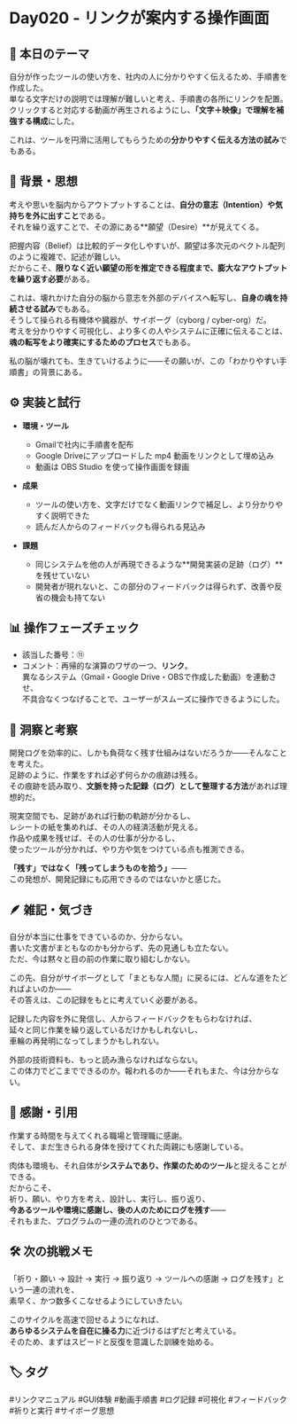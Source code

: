 # Day020 - リンクが案内する操作画面

## 🎯 本日のテーマ
自分が作ったツールの使い方を、社内の人に分かりやすく伝えるため、手順書を作成した。  
単なる文字だけの説明では理解が難しいと考え、手順書の各所にリンクを配置。  
クリックすると対応する動画が再生されるようにし、**「文字＋映像」で理解を補強する構成**にした。  

これは、ツールを円滑に活用してもらうための**分かりやすく伝える方法の試み**でもある。

## 🧠 背景・思想
考えや思いを脳内からアウトプットすることは、**自分の意志（Intention）や気持ちを外に出すこと**である。  
それを繰り返すことで、その源にある**願望（Desire）**が見えてくる。  

把握内容（Belief）は比較的データ化しやすいが、願望は多次元のベクトル配列のように複雑で、記述が難しい。  
だからこそ、**限りなく近い願望の形を推定できる程度まで、膨大なアウトプットを繰り返す必要**がある。

これは、壊れかけた自分の脳から意志を外部のデバイスへ転写し、**自身の魂を持続させる試み**でもある。  
そうして操られる有機体や臓器が、サイボーグ（cyborg / cyber-org）だ。  
考えを分かりやすく可視化し、より多くの人やシステムに正確に伝えることは、  
**魂の転写をより確実にするためのプロセス**でもある。

私の脳が壊れても、生きていけるように――その願いが、この「わかりやすい手順書」の背景にある。

## ⚙️ 実装と試行
- **環境・ツール**
  - Gmailで社内に手順書を配布
  - Google Driveにアップロードした mp4 動画をリンクとして埋め込み
  - 動画は OBS Studio を使って操作画面を録画

- **成果**
  - ツールの使い方を、文字だけでなく動画リンクで補足し、より分かりやすく説明できた
  - 読んだ人からのフィードバックも得られる見込み

- **課題**
  - 同じシステムを他の人が再現できるような**開発実装の足跡（ログ）**を残せていない
  - 開発者が現れないと、この部分のフィードバックは得られず、改善や反省の機会も持てない

## 📊 操作フェーズチェック  
- 該当した番号：⑪  
- コメント：再帰的な演算のワザの一つ、**リンク**。  
  異なるシステム（Gmail・Google Drive・OBSで作成した動画）を連動させ、  
  不具合なくつなげることで、ユーザーがスムーズに操作できるようにした。

## 🔁 洞察と考察
開発ログを効率的に、しかも負荷なく残す仕組みはないだろうか――そんなことを考えた。  
足跡のように、作業をすれば必ず何らかの痕跡は残る。  
その痕跡を読み取り、**文脈を持った記録（ログ）として整理する方法**があれば理想的だ。

現実空間でも、足跡があれば行動の軌跡が分かるし、  
レシートの紙を集めれば、その人の経済活動が見える。  
作品や成果を残せば、その人の仕事が分かるし、  
使ったツールが分かれば、やり方や気をつけている点も推測できる。

**「残す」ではなく「残ってしまうものを拾う」**――  
この発想が、開発記録にも応用できるのではないかと感じた。

## 🪶 雑記・気づき
自分が本当に仕事をできているのか、分からない。  
書いた文書がまともなのかも分からず、先の見通しも立たない。  
ただ、今は黙々と目の前の作業に取り組むしかない。

この先、自分がサイボーグとして「まともな人間」に戻るには、どんな道をたどればよいのか――  
その答えは、この記録をもとに考えていく必要がある。

記録した内容を外に発信し、人からフィードバックをもらわなければ、  
延々と同じ作業を繰り返しているだけかもしれないし、  
車輪の再発明になってしまうかもしれない。  

外部の技術資料も、もっと読み漁らなければならない。  
この体力でどこまでできるのか。報われるのか――それもまた、今は分からない。

## 🙏 感謝・引用
作業する時間を与えてくれる職場と管理職に感謝。  
そして、まだ生きられる身体を授けてくれた両親にも感謝している。  

肉体も環境も、それ自体が**システムであり、作業のためのツール**と捉えることができる。  
だからこそ、  
祈り、願い、やり方を考え、設計し、実行し、振り返り、  
**今あるツールや環境に感謝し、後の人のためにログを残す**――  
それもまた、プログラムの一連の流れのひとつである。

## 🛠 次の挑戦メモ
「祈り・願い → 設計 → 実行 → 振り返り → ツールへの感謝 → ログを残す」という一連の流れを、  
素早く、かつ数多くこなせるようにしていきたい。  

このサイクルを高速で回せるようになれば、  
**あらゆるシステムを自在に操る力**に近づけるはずだと考えている。  
そのため、まずはスピードと反復を意識した訓練を始める。

## 🏷 タグ
#リンクマニュアル #GUI体験 #動画手順書 #ログ記録 #可視化 #フィードバック #祈りと実行 #サイボーグ思想
